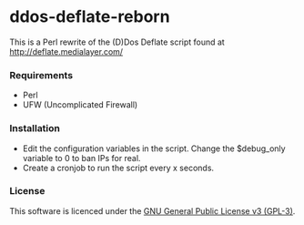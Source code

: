 ddos-deflate-reborn
===================

This is a Perl rewrite of the (D)Dos Deflate script found at http://deflate.medialayer.com/

### Requirements

- Perl
- UFW (Uncomplicated Firewall)

### Installation

- Edit the configuration variables in the script. Change the $debug_only variable to 0 to ban IPs for real.
- Create a cronjob to run the script every x seconds.

### License

This software is licenced under the [GNU General Public License v3 (GPL-3)](http://www.tldrlegal.com/license/gnu-general-public-license-v3-%28gpl-3%29).
